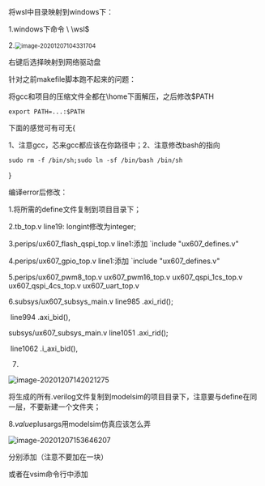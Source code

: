 将wsl中目录映射到windows下：

1.windows下命令  \\ \wsl$

2.<img src="C:\Users\Administrator\AppData\Roaming\Typora\typora-user-images\image-20201207104331704.png" alt="image-20201207104331704" style="zoom:80%;" />

右键后选择映射到网络驱动盘



针对之前makefile脚本跑不起来的问题：

将gcc和项目的压缩文件全都在\home下面解压，之后修改$PATH

`export PATH=...:$PATH`

下面的感觉可有可无{

1、注意gcc，芯来gcc都应该在你路径中；2、注意修改bash的指向

`sudo rm -f /bin/sh;sudo ln -sf /bin/bash /bin/sh`

}



编译error后修改：

1.将所需的define文件复制到项目目录下；

2.tb_top.v  line19: longint修改为integer;

3.perips/ux607_flash_qspi_top.v  line1:添加  `include "ux607_defines.v"

4.perips/ux607_gpio_top.v line1:添加 `include "ux607_defines.v"

5.perips/ux607_pwm8_top.v    ux607_pwm16_top.v  ux607_qspi_1cs_top.v   ux607_qspi_4cs_top.v  ux607_uart_top.v

6.subsys/ux607_subsys_main.v line985  .axi_rid();

​														line994   .axi_bid(),

   subsys/ux607_subsys_main.v line1051  .axi_rid();

​														line1062  .i_axi_bid(),

7.

 ![image-20201207142021275](C:\Users\Administrator\AppData\Roaming\Typora\typora-user-images\image-20201207142021275.png)

将生成的所有.verilog文件复制到modelsim的项目目录下，注意要与define在同一层，不要新建一个文件夹；

8.$value$plusargs用modelsim仿真应该怎么弄

![image-20201207153646207](C:\Users\Administrator\AppData\Roaming\Typora\typora-user-images\image-20201207153646207.png)

分别添加（注意不要加在一块）

或者在vsim命令行中添加